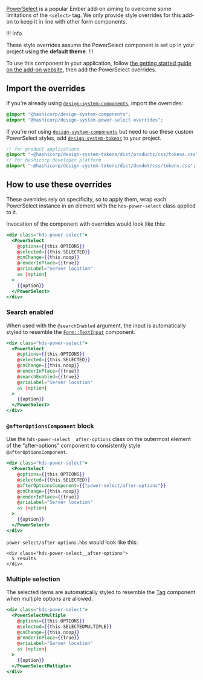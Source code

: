 [PowerSelect](https://ember-power-select.com) is a popular Ember add-on aiming to overcome some limitations of the `<select>` tag. We only provide style overrides for this add-on to keep it in line with other form components.

!!! Info

These style overrides assume the PowerSelect component is set up in your project using the **default theme**.
!!!

To use this component in your application, follow [the getting started guide on the add-on website](https://ember-power-select.com), then add the PowerSelect overrides.

## Import the overrides

If you’re already using [`design-system-components`](https://github.com/hashicorp/design-system/blob/main/packages/components/README.md), import the overrides:

```scss
@import "@hashicorp/design-system-components";
@import "@hashicorp/design-system-power-select-overrides";
```

If you’re not using [`design-system-components`](https://github.com/hashicorp/design-system/blob/main/packages/components/README.md) but need to use these custom PowerSelect styles, add [`design-system-tokens`](https://github.com/hashicorp/design-system/blob/main/packages/tokens/README.md) to your project.

```scss
// for product applications
@import "~@hashicorp/design-system-tokens/dist/products/css/tokens.css";
// for hashicorp developer platform
@import "~@hashicorp/design-system-tokens/dist/devdot/css/tokens.css";
```

## How to use these overrides

These overrides rely on specificity, so to apply them, wrap each PowerSelect instance in an element with the `hds-power-select` class applied to it.

Invocation of the component with overrides would look like this:

```handlebars
<div class="hds-power-select">
  <PowerSelect
    @options={{this.OPTIONS}}
    @selected={{this.SELECTED}}
    @onChange={{this.noop}}
    @renderInPlace={{true}}
    @ariaLabel="Server location"
    as |option|
  >
    {{option}}
  </PowerSelect>
</div>
```

### Search enabled

When used with the `@searchEnabled` argument, the input is automatically styled to resemble the [`Form::TextInput`](/components/form/text-input) component.

```handlebars
<div class="hds-power-select">
  <PowerSelect
    @options={{this.OPTIONS}}
    @selected={{this.SELECTED}}
    @onChange={{this.noop}}
    @renderInPlace={{true}}
    @searchEnabled={{true}}
    @ariaLabel="Server location"
    as |option|
  >
    {{option}}
  </PowerSelect>
</div>
```

### `@afterOptionsComponent` block

Use the `hds-power-select__after-options` class on the outermost element of the “after-options” component to consistently style `@afterOptionsComponent`.

```handlebars
<div class="hds-power-select">
  <PowerSelect
    @options={{this.OPTIONS}}
    @selected={{this.SELECTED}}
    @afterOptionsComponent={{"power-select/after-options"}}
    @onChange={{this.noop}}
    @renderInPlace={{true}}
    @ariaLabel="Server location"
    as |option|
  >
    {{option}}
  </PowerSelect>
</div>
```

`power-select/after-options.hbs` would look like this:

```handlebars{data-execute=false}
<div class="hds-power-select__after-options">
  5 results
</div>
```

### Multiple selection

The selected items are automatically styled to resemble the [Tag](/components/tag) component when multiple options are allowed.

```handlebars
<div class="hds-power-select">
  <PowerSelectMultiple
    @options={{this.OPTIONS}}
    @selected={{this.SELECTEDMULTIPLE}}
    @onChange={{this.noop}}
    @renderInPlace={{true}}
    @ariaLabel="Server location"
    as |option|
  >
    {{option}}
  </PowerSelectMultiple>
</div>
```
